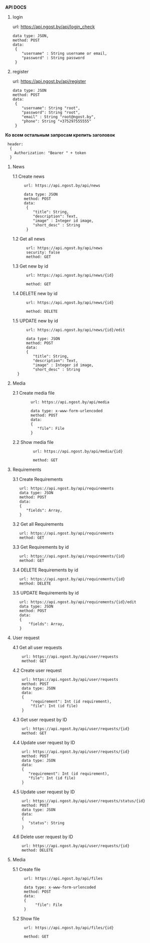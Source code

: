 **API DOCS**

1) login

   url: https://api.ngost.by/api/login_check
   
       data type: JSON,
       method: POST
       data: 
        {
           "username" : String username or email,
           "password" : String password
        }
 2) register
 
    url: https://api.ngost.by/api/register
    
        data type: JSON
        method: POST
        data: 
         {
            "username": String "root",
            "password": String "root",
            "email" : String "root@ngost.by",
            "phone": String "+375297555555"
         }
         
 **Ко всем остальным запросам крепить заголовок** 
    
     header: 
      {
        Authorization: "Bearer " + token
      }
  1) News
   
       1.1 Create news
       
              url: https://api.ngost.by/api/news
          
              data type: JSON
              method: POST
              data: 
               {
                  "title": String,
                  "description": Text,
                  "image" : Integer id image,
                  "short_desc" : String
               }
               
       1.2 Get all news
          
               url: https://api.ngost.by/api/news
               security: false
               method: GET
                 
       1.3 Get new by id
             
               url: https://api.ngost.by/api/news/{id}
               
               method: GET
                    
       1.4 DELETE new by id
                
               url: https://api.ngost.by/api/news/{id}
                  
               method: DELETE
                 
       1.5 UPDATE new by id
                    
               url: https://api.ngost.by/api/news/{id}/edit
                      
               data type: JSON
               method: POST
               data: 
               {
                  "title": String,
                  "description": Text,
                  "image" : Integer id image,
                  "short_desc" : String
           }
           
   2) Media
  
       2.1 Create media file
                       
                  url: https://api.ngost.by/api/media
                         
                  data type: x-www-form-urlencoded
                  method: POST
                  data: 
                  {
                     "file": File
                  }
       2.2 Show media file
                          
                   url: https://api.ngost.by/api/media/{id}
     
                   method: GET
                     
   3) Requirements 
      
       3.1 Create Requirements
         
             url: https://api.ngost.by/api/requirements
             data type: JSON
             method: POST
             data: 
             {
                "fields": Array,
             }
                     
       3.2 Get all Requirements
           
             url: https://api.ngost.by/api/requirements
             method: GET
                   
       3.3 Get Requirements by id
               
             url: https://api.ngost.by/api/requirements/{id}       
             method: GET
                      
       3.4 DELETE Requirements by id
                  
             url: https://api.ngost.by/api/requirements/{id}
             method: DELETE
                           
       3.5 UPDATE Requirements by id
                      
             url: https://api.ngost.by/api/requirements/{id}/edit               
             data type: JSON
             method: POST
             data: 
             {
                 "fields": Array,
             }
                 
   4) User request
   
        4.1 Get all user requests
        
              url: https://api.ngost.by/api/user/requests
              method: GET
              
        4.2 Create user request
                
              url: https://api.ngost.by/api/user/requests
              method: POST
              data type: JSON
              data: 
              {
                  "requirement": Int (id requirement),
                  "file": Int (id file)
              }
         
        4.3 Get user request by ID
                
              url: https://api.ngost.by/api/user/requests/{id}
              method: GET
         
        4.4 Update user request by ID
                        
              url: https://api.ngost.by/api/user/requests/{id}
              method: POST
              data type: JSON
              data: 
              {
                 "requirement": Int (id requirement),
                 "file": Int (id file)
              }
                    
        4.5 Update user request by ID
                        
              url: https://api.ngost.by/api/user/requests/status/{id}
              method: POST
              data type: JSON
              data: 
              {
                 "status": String
              }
          
        4.6 Delete user request by ID
                        
              url: https://api.ngost.by/api/user/requests/{id}
              method: DELETE
              
   5) Media
     
        5.1 Create file
                          
               url: https://api.ngost.by/api/files
                            
               data type: x-www-form-urlencoded
               method: POST
               data: 
               {
                    "file": File
               }
        5.2 Show file
                             
               url: https://api.ngost.by/api/files/{id}
        
               method: GET